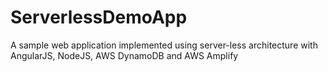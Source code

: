 # ServerlessDemoApp
A sample web application implemented using server-less architecture with AngularJS, NodeJS, AWS DynamoDB and AWS Amplify

